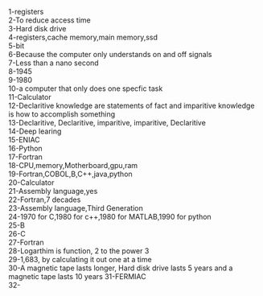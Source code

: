 1-registers  
2-To reduce access time   
3-Hard disk drive  
4-registers,cache memory,main memory,ssd  
5-bit  
6-Because the computer only understands on and off signals  
7-Less than a nano second  
8-1945  
9-1980      
10-a computer that only does one specfic task    
11-Calculator  
12-Declaritive knowledge are statements of fact and imparitive knowledge is how to accomplish something  
13-Declaritive, Declaritive, imparitive, imparitive, Declaritive  
14-Deep learing  
15-ENIAC  
16-Python  
17-Fortran  
18-CPU,memory,Motherboard,gpu,ram  
19-Fortran,COBOL,B,C++,java,python  
20-Calculator  
21-Assembly language,yes  
22-Fortran,7 decades  
23-Assembly language,Third Generation  
24-1970 for C,1980 for c++,1980 for MATLAB,1990 for python  
25-B  
26-C  
27-Fortran  
28-Logarthim is function, 2 to the power 3  
29-1,683, by calculating it out one at a time  
30-A magnetic tape lasts longer, Hard disk drive lasts 5 years and a magnetic tape lasts 10 years
31-FERMIAC  
32-
